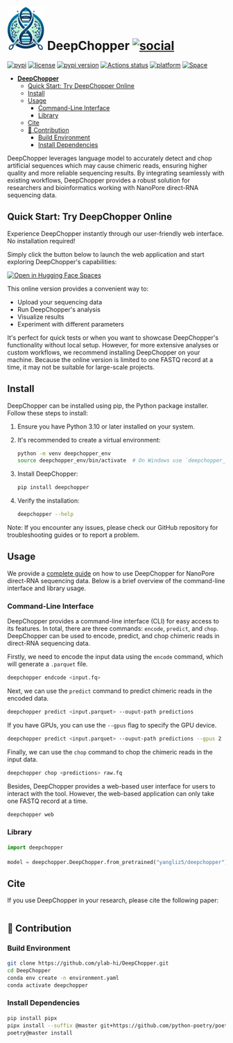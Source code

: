 # <img src="./documentation/logo.webp" alt="logo" height="100"/> **DeepChopper** [![social](https://img.shields.io/github/stars/ylab-hi/DeepChopper?style=social)](https://github.com/ylab-hi/DeepChopper/stargazers)

[![pypi](https://img.shields.io/pypi/v/deepchopper.svg)](https://pypi.python.org/pypi/deepchopper)
[![license](https://img.shields.io/pypi/l/deepchopper.svg)](https://github.com/ylab-hi/DeepChopper/blob/main/LICENSE)
[![pypi version](https://img.shields.io/pypi/pyversions/deepchopper.svg)](https://pypi.python.org/pypi/deepbiop)
[![Actions status](https://github.com/ylab-hi/DeepChopper/actions/workflows/release-python.yml/badge.svg)](https://github.com/ylab-hi/DeepChopper/actions)
[![platform](https://img.shields.io/badge/platform-linux%20%7C%20osx%20%7C%20win-blue)](https://pypi.org/project/deepchopper/#files)
[![Space](https://huggingface.co/datasets/huggingface/badges/resolve/main/open-in-hf-spaces-md.svg)](https://huggingface.co/spaces/yangliz5/deepchopper)

<!--toc:start-->

- [ **DeepChopper** ](#-deepchopper-)
  - [Quick Start: Try DeepChopper Online](#quick-start-try-deepchopper-online)
  - [Install](#install)
  - [Usage](#usage)
    - [Command-Line Interface](#command-line-interface)
    - [Library](#library)
  - [Cite](#cite)
  - [🤜 Contribution](#-contribution)
    - [Build Environment](#build-environment)
    - [Install Dependencies](#install-dependencies)

<!--toc:end-->

DeepChopper leverages language model to accurately detect and chop artificial sequences which may cause chimeric reads, ensuring higher quality and more reliable sequencing results.
By integrating seamlessly with existing workflows, DeepChopper provides a robust solution for researchers and bioinformatics working with NanoPore direct-RNA sequencing data.

## Quick Start: Try DeepChopper Online

Experience DeepChopper instantly through our user-friendly web interface. No installation required!

Simply click the button below to launch the web application and start exploring DeepChopper's capabilities:

[![Open in Hugging Face Spaces](https://huggingface.co/datasets/huggingface/badges/resolve/main/open-in-hf-spaces-md.svg)](https://huggingface.co/spaces/yangliz5/deepchopper)

This online version provides a convenient way to:

- Upload your sequencing data
- Run DeepChopper's analysis
- Visualize results
- Experiment with different parameters

It's perfect for quick tests or when you want to showcase DeepChopper's functionality without local setup.
However, for more extensive analyses or custom workflows, we recommend installing DeepChopper on your machine.
Because the online version is limited to one FASTQ record at a time, it may not be suitable for large-scale projects.

## Install

DeepChopper can be installed using pip, the Python package installer. Follow these steps to install:

1. Ensure you have Python 3.10 or later installed on your system.

2. It's recommended to create a virtual environment:

   ```bash
   python -m venv deepchopper_env
   source deepchopper_env/bin/activate  # On Windows use `deepchopper_env\Scripts\activate`
   ```

3. Install DeepChopper:

   ```bash
   pip install deepchopper
   ```

4. Verify the installation:

   ```bash
   deepchopper --help
   ```

Note: If you encounter any issues, please check our GitHub repository for troubleshooting guides or to report a problem.

## Usage

We provide a [complete guide](./documentation/tutorial.md) on how to use DeepChopper for NanoPore direct-RNA sequencing data.
Below is a brief overview of the command-line interface and library usage.

### Command-Line Interface

DeepChopper provides a command-line interface (CLI) for easy access to its features. In total, there are three commands: `encode`, `predict`, and `chop`.
DeepChopper can be used to encode, predict, and chop chimeric reads in direct-RNA sequencing data.

Firstly, we need to encode the input data using the `encode` command, which will generate a `.parquet` file.

```bash
deepchopper endcode <input.fq>
```

Next, we can use the `predict` command to predict chimeric reads in the encoded data.

```bash
deepchopper predict <input.parquet> --ouput-path predictions
```

If you have GPUs, you can use the `--gpus` flag to specify the GPU device.

```bash
deepchopper predict <input.parquet> --ouput-path predictions --gpus 2
```

Finally, we can use the `chop` command to chop the chimeric reads in the input data.

```bash
deepchopper chop <predictions> raw.fq
```

Besides, DeepChopper provides a web-based user interface for users to interact with the tool.
However, the web-based application can only take one FASTQ record at a time.

```bash
deepchopper web
```

### Library

```python
import deepchopper

model = deepchopper.DeepChopper.from_pretrained("yangliz5/deepchopper")
```

## Cite

If you use DeepChopper in your research, please cite the following paper:

```bibtex

```

## 🤜 Contribution

### Build Environment

```bash
git clone https://github.com/ylab-hi/DeepChopper.git
cd DeepChopper
conda env create -n environment.yaml
conda activate deepchopper
```

### Install Dependencies

```bash
pip install pipx
pipx install --suffix @master git+https://github.com/python-poetry/poetry.git@master
poetry@master install
```
